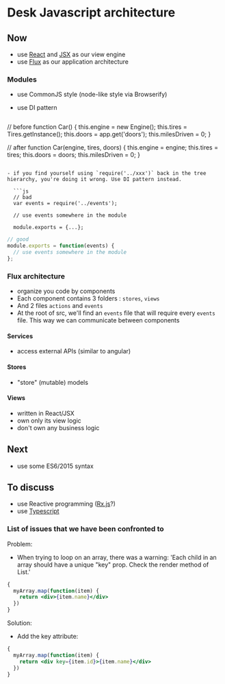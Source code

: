 
# Desk Javascript architecture

## Now

- use [React](https://facebook.github.io/react/) and [JSX](https://facebook.github.io/react/docs/jsx-in-depth.html) as our view engine
- use [Flux](https://facebook.github.io/flux/docs/overview.html) as our application architecture

### Modules

- use CommonJS style (node-like style via Browserify)
- use DI pattern

  ```js
// before
function Car() {
  this.engine = new Engine();
  this.tires = Tires.getInstance();
  this.doors = app.get('doors');
  this.milesDriven = 0;
}

// after
function Car(engine, tires, doors) {
  this.engine = engine;
  this.tires = tires;
  this.doors = doors;
  this.milesDriven = 0;
}
```

- if you find yourself using `require('../xxx')` back in the tree hierarchy, you're doing it wrong. Use DI pattern instead.

  ```js
  // bad 
  var events = require('../events');
  
  // use events somewhere in the module
  
  module.exports = {...};
  ```
  
  ```js
  // good
  module.exports = function(events) {
    // use events somewhere in the module
  };
  ```
  
### Flux architecture

- organize you code by components
- Each component contains 3 folders : `stores`, `views`
- And 2 files `actions` and `events`
- At the root of src, we'll find an `events` file that will require every `events` file. This way we can communicate between components

#### Services

- access external APIs (similar to angular)

#### Stores

- "store" (mutable) models
 
#### Views

- written in React/JSX
- own only its view logic
- don't own any business logic

## Next

- use some ES6/2015 syntax

## To discuss

- use Reactive programming ([Rx.js](https://github.com/Reactive-Extensions/RxJS)?)
- use [Typescript](http://www.typescriptlang.org/)

### List of issues that we have been confronted to

Problem:
- When trying to loop on an array, there was a warning: 'Each child in an array should have a unique "key" prop. Check the render method of List.'

```jsx
{
  myArray.map(function(item) {
    return <div>{item.name}</div>
  })
}
```

Solution:
- Add the key attribute:

```jsx
{
  myArray.map(function(item) {
    return <div key={item.id}>{item.name}</div>
  })
}
```
